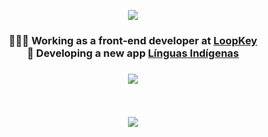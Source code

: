 <p align="center">
<img src="https://i.imgur.com/w85qGyZ.jpg" />
 </p>
 
 <h3 align="center">
   👩🏻‍💻  Working as a front-end developer at <a href="https://github.com/loopkeybr"> LoopKey </a><br>
   📱 Developing a new app <a href="https://github.com/fga-eps-mds/2021.1-Linguas-Indigenas-Docs"> Línguas Indígenas</a>
  <h3>
  
  
<p align="center">
  <img src="https://github-readme-stats.vercel.app/api?username=sofiapatrocinio&show_icons=truehttps://github-readme-stats.vercel.app/api?username=sofiapatrocinio&show_icons=true&theme=vue-dark&count_private=true" />
</p>
<br>
<p align="center">
<img src="https://i.imgur.com/eYokR92.jpg" />
 </p>

